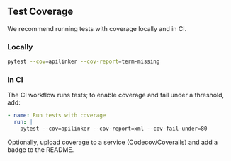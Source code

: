 ## Test Coverage

We recommend running tests with coverage locally and in CI.

### Locally

```bash
pytest --cov=apilinker --cov-report=term-missing
```

### In CI

The CI workflow runs tests; to enable coverage and fail under a threshold, add:

```yaml
- name: Run tests with coverage
  run: |
    pytest --cov=apilinker --cov-report=xml --cov-fail-under=80
```

Optionally, upload coverage to a service (Codecov/Coveralls) and add a badge to the README.


